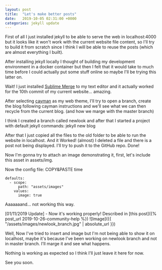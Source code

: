 ```yaml
---
layout: post
title:  "Let's make better posts"
date:   2019-10-05 02:31:00 +0000
categories: jekyll update
---
```


First of all I just installed jekyll to be able to serve the web in localhost:4000 but it looks like it won't work with the current website file content, so I'll try to build it from scratch since I think I will be able to reuse the posts (which are almost everything I built).

After installing jekyll locally I thought of building my development environment in a docker container but then I felt that it would take to much time before I could actually put some stuff online so maybe I'll be trying this latter on.

Wait! I just installed [Sublime Merge][sublime-merge] to my text editor and it actually worked for the 10th commit of my current website... amazing.

After selecting [cayman][cayman] as my web theme, I'll try to open a branch, create the blog following cayman instructions and we'll see what we can then recycle from the current blog. (and how we marge with the master branch)

I think I created a branch called newlook and after that I started a project with default jekyll commands: jekyll new blog

After that I just copied all the files to the old folder to be able to run the website in localhost. And it Worked! (almost) I deleted a file and there is a post not being displayed. I'll try to push it to the GitHub repo. Done!

Now I'm gonna try to attach an image demonstrating it, first, let's include this asset in assets/img.

Now the config file: COPY&PASTE time

```
defaults:
  - scope:
      path: "assets/images"
    values:
      image: true
```

Aaaaaaand... not working this way.

[01/11/2019 Update] - Now it's working properly! Described in [this post]({% post_url 2019-10-26-community-help %}) 
![Image]({{ "/assets/images/newlook_branch.jpg" | absolute_url }})

Well, Now I've tried to insert and image but I'm not being able to show it on localhost, maybe it's because I've been working on newlook branch and not in master branch. I'll marge it and see what happens.

Nothing is working as expected so I think I'll just leave it here for now.

See you soon.

[cayman]: https://github.com/pages-themes/cayman
[sublime-merge]: https://www.sublimemerge.com/

